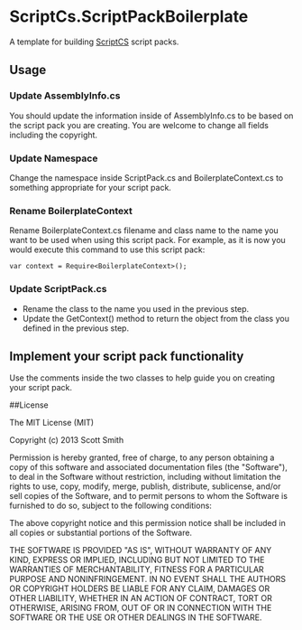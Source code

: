 ScriptCs.ScriptPackBoilerplate
==============================

A template for building [ScriptCS](https://github.com/scriptcs/scriptcs) script packs.

## Usage

### Update AssemblyInfo.cs

You should update the information inside of AssemblyInfo.cs to be based on the script pack you are creating. You are welcome to change all fields including the copyright.

### Update Namespace

Change the namespace inside ScriptPack.cs and BoilerplateContext.cs to something appropriate for your script pack.

### Rename BoilerplateContext

Rename BoilerplateContext.cs filename and class name to the name you want to be used when using this script pack. For example, as it is now you would execute this command to use this script pack:

    var context = Require<BoilerplateContext>();

### Update ScriptPack.cs

* Rename the class to the name you used in the previous step.
* Update the GetContext() method to return the object from the class you defined in the previous step.

## Implement your script pack functionality

Use the comments inside the two classes to help guide you on creating your script pack.

##License

The MIT License (MIT)

Copyright (c) 2013 Scott Smith

Permission is hereby granted, free of charge, to any person obtaining a copy
of this software and associated documentation files (the "Software"), to deal
in the Software without restriction, including without limitation the rights
to use, copy, modify, merge, publish, distribute, sublicense, and/or sell
copies of the Software, and to permit persons to whom the Software is
furnished to do so, subject to the following conditions:

The above copyright notice and this permission notice shall be included in
all copies or substantial portions of the Software.

THE SOFTWARE IS PROVIDED "AS IS", WITHOUT WARRANTY OF ANY KIND, EXPRESS OR
IMPLIED, INCLUDING BUT NOT LIMITED TO THE WARRANTIES OF MERCHANTABILITY,
FITNESS FOR A PARTICULAR PURPOSE AND NONINFRINGEMENT. IN NO EVENT SHALL THE
AUTHORS OR COPYRIGHT HOLDERS BE LIABLE FOR ANY CLAIM, DAMAGES OR OTHER
LIABILITY, WHETHER IN AN ACTION OF CONTRACT, TORT OR OTHERWISE, ARISING FROM,
OUT OF OR IN CONNECTION WITH THE SOFTWARE OR THE USE OR OTHER DEALINGS IN
THE SOFTWARE.